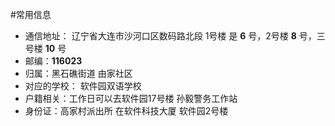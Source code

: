#常用信息

- 通信地址： 辽宁省大连市沙河口区数码路北段
    1号楼 是 **6** 号，2号楼  **8** 号，三号楼 **10** 号
- 邮编：**116023**
- 归属：黑石礁街道   由家社区
- 对应的学校： 软件园双语学校
- 户籍相关：工作日可以去软件园17号楼 孙毅警务工作站
- 身份证：高家村派出所  在软件科技大厦 软件园2号楼  
